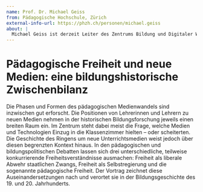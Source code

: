 ```yaml
---
name: Prof. Dr. Michael Geiss
from: Pädagogische Hochschule, Zürich
external-info-url: https://phzh.ch/personen/michael.geiss
about: |
  Michael Geiss ist derzeit Leiter des Zentrums Bildung und Digitaler Wandel und Professor für Erziehungswissenschaft an der Pädagogischen Hochschule Zürich in der Schweiz. Er habilitierte sich 2021 an der Universität Zürich. Zwischen 2017 und 2018 war er Gastforscher an der Universität Uppsala in Schweden. Im Jahr 2013 promovierte er in der Allgemeinen Pädagogik an der Universität Zürich. Sein Studium absolvierte er von 2001 bis 2007 in den Fächern Pädagogik, Soziologie und Philosophie an den Universitäten Trier und Zürich. Seine Forschungsschwerpunkte liegen im Bereich Bildungsföderalismus und Politische Ökonomie, dem historischen Verhältnis von Technologie und Bildung sowie nichtstaatlichen Akteuren im Bildungswesen. Zwei seiner wichtigsten Publikationen sind Das Kapital der Bildung: Pädagogische Ambitionen in der Schweizer Privatwirtschaft im 20. Jahrhundert (Zürich 2023: Chronos) sowie How Computers Entered the Classroom, 1960–2000: Historical Perspectives (Berlin/Boston 2023: De Gruyter), herausgegeben zusammen mit Carmen Flury.
---
```


# Pädagogische Freiheit und neue Medien: eine bildungshistorische Zwischenbilanz

Die Phasen und Formen des pädagogischen Medienwandels sind inzwischen gut erforscht. Die Positionen von Lehrerinnen und Lehrern zu neuen Medien nehmen in der historischen Bildungsforschung jeweils einen breiten Raum ein. Im Zentrum steht dabei meist die Frage, welche Medien und Technologien Einzug in die Klassenzimmer hielten – oder scheiterten. Die Geschichte des Ringens um neue Unterrichtsmedien weist jedoch über diesen begrenzten Kontext hinaus. In den pädagogischen und bildungspolitischen Debatten lassen sich drei unterschiedliche, teilweise konkurrierende Freiheitsverständnisse ausmachen: Freiheit als liberale Abwehr staatlichen Zwangs, Freiheit als Selbstregierung und die sogenannte pädagogische Freiheit. Der Vortrag zeichnet diese Auseinandersetzungen nach und verortet sie in der Bildungsgeschichte des 19. und 20. Jahrhunderts.

